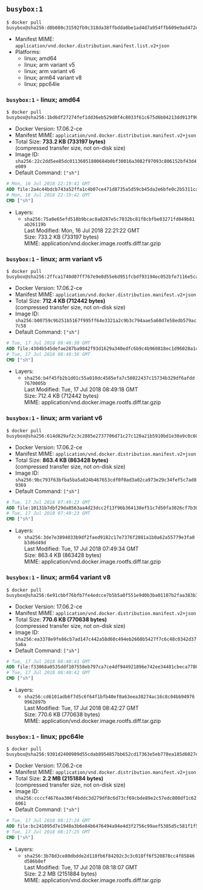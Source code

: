 ## `busybox:1`

```console
$ docker pull busybox@sha256:d8b080c31592fb9c318da38ffbdda0be1ad4d7a954ffb609e9ad472e9bc616f5
```

-	Manifest MIME: `application/vnd.docker.distribution.manifest.list.v2+json`
-	Platforms:
	-	linux; amd64
	-	linux; arm variant v5
	-	linux; arm variant v6
	-	linux; arm64 variant v8
	-	linux; ppc64le

### `busybox:1` - linux; amd64

```console
$ docker pull busybox@sha256:1bd6df27274fef1dd36eb529d0f4c8033f61c675d6b04213dd913f902f7cafb5
```

-	Docker Version: 17.06.2-ce
-	Manifest MIME: `application/vnd.docker.distribution.manifest.v2+json`
-	Total Size: **733.2 KB (733197 bytes)**  
	(compressed transfer size, not on-disk size)
-	Image ID: `sha256:22c2dd5ee85dc01136051800684b0bf30016a3082f97093c806152bf43d4e089`
-	Default Command: `["sh"]`

```dockerfile
# Mon, 16 Jul 2018 22:19:41 GMT
ADD file:2a4c44bdcb743a52ffa1c4b07ce471d8735a5d59cb45da2e6bfe0c2b5311ca90 in / 
# Mon, 16 Jul 2018 22:19:42 GMT
CMD ["sh"]
```

-	Layers:
	-	`sha256:75a0e65efd518b9bcac8a8287e5c7032bc81f8cbfbe03271fd049b81ab26119b`  
		Last Modified: Mon, 16 Jul 2018 22:21:22 GMT  
		Size: 733.2 KB (733197 bytes)  
		MIME: application/vnd.docker.image.rootfs.diff.tar.gzip

### `busybox:1` - linux; arm variant v5

```console
$ docker pull busybox@sha256:2ffca1740d07ff767e9e0d55e6d951fcbdf93194ec052bfe7116e5caf67d80cf
```

-	Docker Version: 17.06.2-ce
-	Manifest MIME: `application/vnd.docker.distribution.manifest.v2+json`
-	Total Size: **712.4 KB (712442 bytes)**  
	(compressed transfer size, not on-disk size)
-	Image ID: `sha256:b00759c9b251b5167f995ff64e3321a2c9b3c794aae5a60d7e58edb579ac7c58`
-	Default Command: `["sh"]`

```dockerfile
# Tue, 17 Jul 2018 08:48:30 GMT
ADD file:4304b545defae287ba9842f93d1629a340edfc6b9c4b960818ec1d96028a1c7d in / 
# Tue, 17 Jul 2018 08:48:36 GMT
CMD ["sh"]
```

-	Layers:
	-	`sha256:b4f45fb2b1d01c55a010dc4585efa7c58022437c15734b329df6afdd7670005b`  
		Last Modified: Tue, 17 Jul 2018 08:49:18 GMT  
		Size: 712.4 KB (712442 bytes)  
		MIME: application/vnd.docker.image.rootfs.diff.tar.gzip

### `busybox:1` - linux; arm variant v6

```console
$ docker pull busybox@sha256:614d829af2c3c2885e2737706d71c27c120a21b5910bd1e30a9c0c60208651e3
```

-	Docker Version: 17.06.2-ce
-	Manifest MIME: `application/vnd.docker.distribution.manifest.v2+json`
-	Total Size: **863.4 KB (863428 bytes)**  
	(compressed transfer size, not on-disk size)
-	Image ID: `sha256:9bc793f63bfba5ba5a024b467653cdf0f0ad3a02ca973e29c34fef5c7ad89369`
-	Default Command: `["sh"]`

```dockerfile
# Tue, 17 Jul 2018 07:49:23 GMT
ADD file:10131b7dbf29da8563aa4d23dcc2f13f96b364138ef51c7d50fa3026cf7b3002 in / 
# Tue, 17 Jul 2018 07:49:23 GMT
CMD ["sh"]
```

-	Layers:
	-	`sha256:3de7e3894033b9df2faed9182c17e7376f2081a1b0a62a55779e3fa0b3d6d49d`  
		Last Modified: Tue, 17 Jul 2018 07:49:34 GMT  
		Size: 863.4 KB (863428 bytes)  
		MIME: application/vnd.docker.image.rootfs.diff.tar.gzip

### `busybox:1` - linux; arm64 variant v8

```console
$ docker pull busybox@sha256:6e91cbbf76bfb7fe4edcce7b5b5a0f551e9d0b3ba01107b2faa383b33560412d
```

-	Docker Version: 17.06.2-ce
-	Manifest MIME: `application/vnd.docker.distribution.manifest.v2+json`
-	Total Size: **770.6 KB (770638 bytes)**  
	(compressed transfer size, not on-disk size)
-	Image ID: `sha256:ea3378e9fe86cb7ad147c442a58d60c494eb2660b5427f7c6c48c0342d375a6a`
-	Default Command: `["sh"]`

```dockerfile
# Tue, 17 Jul 2018 08:40:41 GMT
ADD file:f33068a0535ddf107558eb797ca7ce4df944921896e742ee34481cbeca778635 in / 
# Tue, 17 Jul 2018 08:40:42 GMT
CMD ["sh"]
```

-	Layers:
	-	`sha256:cd6101adb6f7d5c6f64f1bfb40ef0a63eea38274ac16c8c04bb949769962897b`  
		Last Modified: Tue, 17 Jul 2018 08:42:27 GMT  
		Size: 770.6 KB (770638 bytes)  
		MIME: application/vnd.docker.image.rootfs.diff.tar.gzip

### `busybox:1` - linux; ppc64le

```console
$ docker pull busybox@sha256:9301d2400909d55cdab8954857bb652cd17363e5eb778ea185d6027ed1e067aa
```

-	Docker Version: 17.06.2-ce
-	Manifest MIME: `application/vnd.docker.distribution.manifest.v2+json`
-	Total Size: **2.2 MB (2151884 bytes)**  
	(compressed transfer size, not on-disk size)
-	Image ID: `sha256:ccccf4676aa306f4bddc3d279df8c6d73cf69cbde89e2c57edc808df1c626061`
-	Default Command: `["sh"]`

```dockerfile
# Tue, 17 Jul 2018 08:17:24 GMT
ADD file:bc241095d7e1940a3b6e84b6476494a94e4d3f2756c99aef5385d5c581f1f538 in / 
# Tue, 17 Jul 2018 08:17:25 GMT
CMD ["sh"]
```

-	Layers:
	-	`sha256:3b78d3ce80dbdde2d110fb6f84202c3c3c018ff6f520878cc4f85846d586b8ef`  
		Last Modified: Tue, 17 Jul 2018 08:18:07 GMT  
		Size: 2.2 MB (2151884 bytes)  
		MIME: application/vnd.docker.image.rootfs.diff.tar.gzip
